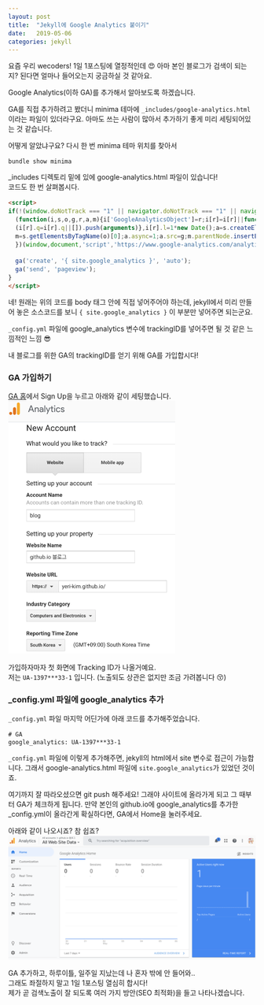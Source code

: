 ```yaml
---
layout: post
title:  "Jekyll에 Google Analytics 붙이기"
date:   2019-05-06
categories: jekyll
---
```


요즘 우리 wecoders! 1일 1포스팅에 열정적인데 :heart_eyes: 아마 본인 블로그가 검색이 되는지?
된다면 얼마나 들어오는지 궁금하실 것 같아요.

Google Analytics(이하 GA)를 추가해서 알아보도록 하겠습니다.

GA를 직접 추가하려고 봤더니 minima 테마에 `_includes/google-analytics.html` 이라는 파일이 있더라구요.
아마도 쓰는 사람이 많아서 추가하기 좋게 미리 세팅되어있는 것 같습니다.

어떻게 알았냐구요? 다시 한 번 minima 테마 위치를 찾아서
```
bundle show minima
```
_includes 디렉토리 밑에 있에 google-analytics.html 파일이 있습니다!<br/>
코드도 한 번 살펴봅시다.
```html
<script>
if(!(window.doNotTrack === "1" || navigator.doNotTrack === "1" || navigator.doNotTrack === "yes" || navigator.msDoNotTrack === "1")) {
  (function(i,s,o,g,r,a,m){i['GoogleAnalyticsObject']=r;i[r]=i[r]||function(){
  (i[r].q=i[r].q||[]).push(arguments)},i[r].l=1*new Date();a=s.createElement(o),
  m=s.getElementsByTagName(o)[0];a.async=1;a.src=g;m.parentNode.insertBefore(a,m)
  })(window,document,'script','https://www.google-analytics.com/analytics.js','ga');

  ga('create', '{ site.google_analytics }', 'auto');
  ga('send', 'pageview');
}
</script>
```
네! 원래는 위의 코드를 body 태그 안에 직접 넣어주어야 하는데, jekyll에서 미리 만들어 놓은 소스코드를 보니 `{ site.google_analytics }` 이 부분만 넣어주면 되는군요.

`_config.yml` 파일에 google_analytics 변수에 trackingID를 넣어주면 될 것 같은 느낌적인 느낌 :sunglasses:

내 블로그를 위한 GA의 trackingID를 얻기 위해 GA를 가입합시다!

### GA 가입하기

[GA 홈](https://analytics.google.com)에서 Sign Up을 누르고 아래와 같이 세팅했습니다.
<img src="/img/190506-ga.png" width="340" />

가입하자마자 첫 화면에 Tracking ID가 나올거예요.<br/>
저는 `UA-1397***33-1` 입니다. (노출되도 상관은 없지만 조금 가려봅니다 :kissing_closed_eyes:)

### _config.yml 파일에 google_analytics 추가
`_config.yml` 파일 마지막 어딘가에 아래 코드를 추가해주었습니다.
```
# GA
google_analytics: UA-1397***33-1
```
`_config.yml` 파일에 이렇게 추가해주면, jekyll의 html에서 site 변수로 접근이 가능합니다.
그래서 google-analytics.html 파일에 `site.google_analytics`가 있었던 것이죠.

여기까지 잘 따라오셨으면 git push 해주세요! 그래야 사이트에 올라가게 되고 그 때부터 GA가 체크하게 됩니다.
만약 본인의 github.io에 google_analytics를 추가한 _config.yml이 올라간게 확실하다면, GA에서 Home을 눌러주세요.

아래와 같이 나오시죠? 참 쉽죠?
![](/img/190506-ga1.png)

GA 추가하고, 하루이틀, 일주일 지났는데 나 혼자 밖에 안 들어와..<br>
그래도 좌절하지 말고 1일 1포스팅 열심히 합시다!<br/>
제가 곧 검색노출이 잘 되도록 여러 가지 방안(SEO 최적화)을 들고 나타나겠습니다.
